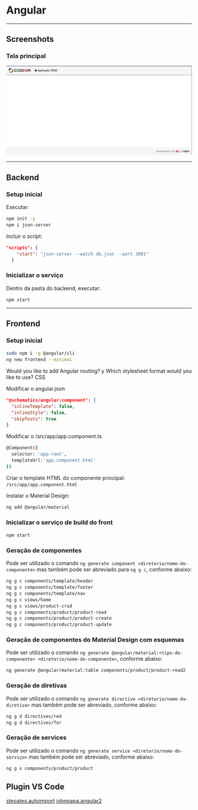 # Angular
---

## Screenshots

### Tela principal

![Tela principal](/frontend/src/assets/img/principal.png "Tela principal")

---

## Backend

### Setup inicial

Executar:

```bash
npm init -y
npm i json-server
```

Incluir o script:

```json
"scripts": {
    "start": "json-server --watch db.json --port 3001"
  }
```

### Inicializar o serviço
Dentro da pasta do backend, executar:
```bash
npm start
```
---

## Frontend

### Setup inicial
```bash
sudo npm i -g @angular/cli
ng new frontend --minimal
```
Would you like to add Angular routing? y
Which stylesheet format would you like to use? CSS

Modificar o angular.json
```json
"@schematics/angular:component": {
  "inlineTemplate": false,
  "inlineStyle": false,
  "skipTests": true
}
```
Modificar o /src/app/app.component.ts

```bash
@Component({
  selector: 'app-root',
  templateUrl:'app.component.html'
})
```
Criar o template HTML do componente principal:
`/src/app/app.component.html`

Instalar o Material Design:

```bash
ng add @angular/material
```

### Inicializar o serviço de build do front
```bash
npm start
```

### Geração de componentes

Pode ser utilizado o comando `ng generate component <diretorio/nome-do-componente>` mas também pode ser abreviado para `ng g c`, conforme abaixo:

```bash
ng g c components/template/header
ng g c components/template/footer
ng g c components/template/nav
ng g c views/home
ng g c views/product-crud
ng g c components/product/product-read
ng g c components/product/product-create
ng g c components/product/product-update
```

### Geração de componentes do Material Design com esquemas

Pode ser utilizado o comando `ng generate @angular/material:<tipo-do-componente> <diretorio/nome-do-componente>`, conforme abaixo:

```bash
ng generate @angular/material:table components/product/product-read2
```

### Geração de diretivas

Pode ser utilizado o comando `ng generate directive <diretorio/nome-da-diretiva>` mas também pode ser abreviado, conforme abaixo:

```bash
ng g d directives/red
ng g d directives/for
``` 

### Geração de services

Pode ser utilizado o comando `ng generate service <diretorio/nome-do-serviço>` mas também pode ser abreviado, conforme abaixo:

```bash
ng g s components/product/product
``` 


## Plugin VS Code

[steoates.autoimport](https://marketplace.visualstudio.com/items?itemName=steoates.autoimport)
[johnpapa.angular2](https://marketplace.visualstudio.com/items?itemName=johnpapa.Angular2)